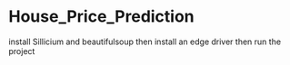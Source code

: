 # House_Price_Prediction
install Sillicium and beautifulsoup
then install an edge driver
then run the project